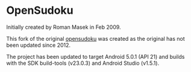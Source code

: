OpenSudoku
==========

Initially created by Roman Masek in Feb 2009.

This fork of the original [opensudoku](https://github.com/romario333/opensudoku) was created as the original has not been updated since 2012.

The project has been updated to target Android 5.0.1 (API 21) and builds with the SDK build-tools (v23.0.3) and Android Studio (v1.5.1). 

